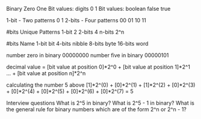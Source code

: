 
Binary          	Zero	One
Bit values: digits	0	    1
Bit values: boolean	false	true


1-bit - Two patterns
0
1
2-bits - Four patterns
00
01
10
11


#bits	Unique Patterns
1-bit	2
2-bits	4
n-bits	2^n



#bits	Name
1-bit	bit
4-bits	nibble
8-bits	byte
16-bits	word

number zero in binary 00000000
number five in binary 00000101

decimal value = [bit value at position 0]*2^0 + [bit value at position 1]*2^1 ... + [bit value at position n]*2^n

calculating the number 5 above
[1]*2^(0) + [0]*2^(1) + [1]*2^(2) + [0]*2^(3) + [0]*2^(4) + [0]*2^(5) + [0]*2^(6) + [0]*2^(7) = 5

Interview questions
What is 2^5 in binary?
What is 2^5 - 1 in binary?
What is the general rule for binary numbers which are of the form 2^n or 2^n - 1?